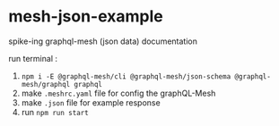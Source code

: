 
# mesh-json-example
spike-ing graphql-mesh (json data) documentation

run terminal :
 1. `npm i -E @graphql-mesh/cli @graphql-mesh/json-schema
    @graphql-mesh/graphql graphql`
 2. make `.meshrc.yaml` file for config the graphQL-Mesh
 3. make `.json` file for example response
 4. run `npm run start`

